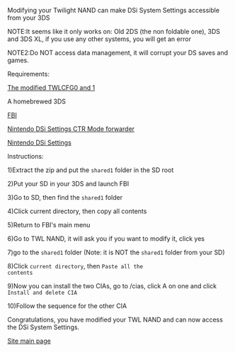 Modifying your Twilight NAND can make DSi System Settings accessible from your 3DS

NOTE:It seems like it only works on: Old 2DS (the non foldable one), 3DS and 3DS XL, if you use any other systems, you will get an error

NOTE2:Do NOT access data management, it will corrupt your DS saves and games.

Requirements:

[The modified TWLCFG0 and 1](https://drive.google.com/drive/folders/1BaRmL3NAzqO7PD_RU0hx9uhBVJG4Fopn?usp=drive_link)

A homebrewed 3DS

[FBI](https://github.com/Steveice10/FBI/)

[Nintendo DSi Settings CTR Mode forwarder](https://hshop.erista.me/t/6826)

[Nintendo DSi Settings](https://hshop.erista.me/t/6824)

Instructions:

1)Extract the zip and put the <code>shared1</code> folder in the SD root

2)Put your SD in your 3DS and launch FBI

3)Go to SD, then find the <code>shared1</code> folder

4)Click </code>current directory</code>, then copy all contents

5)Return to FBI's main menu

6)Go to TWL NAND, it will ask you if you want to modify it, click yes

7)go to the <code>shared1</code> folder (Note: it is NOT the <code>shared1</code> folder from your SD)

8)Click <code>current directory</code>, then <code>Paste all the contents</code>

9)Now you can install the two CIAs, go to /cias, click A on one and click <code>Install and delete CIA</code>

10)Follow the sequence for the other CIA

Congratulations, you have modified your TWL NAND and can now access the DSi System Settings.

[Site main page](https://idkwhereisthisname.github.io)
